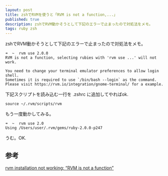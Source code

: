 ```yaml
---
layout: post
title: zshでRVMを使うと「RVM is not a function,...」
published: true
description: zshでRVM動かそうとして下記のエラーで止まったので対処法をメモ。
tags: ruby zsh
---
```


zshでRVM動かそうとして下記のエラーで止まったので対処法をメモ。

    ➜  ~  rvm use 2.0.0
    RVM is not a function, selecting rubies with 'rvm use ...' will not work.

    You need to change your terminal emulator preferences to allow login shell.
    Sometimes it is required to use `/bin/bash --login` as the command.
    Please visit https://rvm.io/integration/gnome-terminal/ for a example.

下記スクリプトを読み込む一行を .zshrc に追加してやればok.

    source ~/.rvm/scripts/rvm

もう一度動かしてみる。

    ➜  ~  rvm use 2.0
    Using /Users/user/.rvm/gems/ruby-2.0.0-p247

うむ。OK.

## 参考
[rvm installation not working: “RVM is not a function”](http://stackoverflow.com/questions/9336596/rvm-installation-not-working-rvm-is-not-a-function)